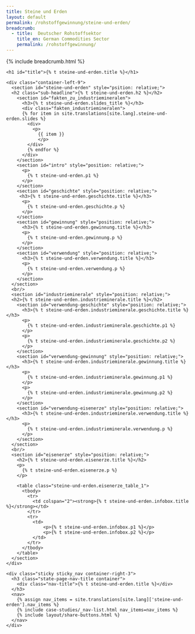 ```yaml
---
title: Steine und Erden
layout: default
permalink: /rohstoffgewinnung/steine-und-erden/
breadcrumb:
  - title:  Deutscher Rohstoffsektor
    title_en: German Commodities Sector
    permalink: /rohstoffgewinnung/
---
```

<link rel="stylesheet" type="text/css" href="{{ site.baseurl_root }}/css/slick-theme.css"/>
<link rel="stylesheet" type="text/css" href="//cdn.jsdelivr.net/jquery.slick/1.6.0/slick.css"/>

<main class="container-page-wrapper layout-state-pages">
  <section class="container" style="position: relative;">
    {% include breadcrumb.html %}

    <h1 id="title">{% t steine-und-erden.title %}</h1>

    <div class="container-left-9">
      <section id="steine-und-erden" style="psition: relative;">
      <h2 class="sub-headline">{% t steine-und-erden.h2 %}</h2>
        <section id="fakten_zu_industriemineralen">
          <h3>{% t steine-und-erden.slides_title %}</h3>
          <div class="fakten_industriemineralen">
          {% for item in site.translations[site.lang].steine-und-erden.slides %}
            <div>
              <p>
                {{ item }}
                </p>
            </div>
            {% endfor %}
          </div>
        </section>
        <section id="intro" style="position: relative;">
          <p>
            {% t steine-und-erden.p1 %}
          </p>
        </section>
        <section id="geschichte" style="position: relative;">
         <h3>{% t steine-und-erden.geschichte.title %}</h3>
          <p>
            {% t steine-und-erden.geschichte.p %}
          </p>
        </section>
        <section id="gewinnung" style="position: relative;">
          <h3>{% t steine-und-erden.gewinnung.title %}</h3>
          <p>
            {% t steine-und-erden.gewinnung.p %}
          </p>
        </section>
        <section id="verwendung" style="position: relative;">
          <h3>{% t steine-und-erden.verwendung.title %}</h3>
          <p>
            {% t steine-und-erden.verwendung.p %}
          </p>
        </section>
      </section>
      <br/>
      <section id="industrieminerale" style="position: relative;">
      <h2>{% t steine-und-erden.industrieminerale.title %}</h2>
        <section id="verwendung-geschichte" style="position: relative;">
          <h3>{% t steine-und-erden.industrieminerale.geschichte.title %}</h3>
          <p>
            {% t steine-und-erden.industrieminerale.geschichte.p1 %}
          </p>
          <p>
            {% t steine-und-erden.industrieminerale.geschichte.p2 %}
          </p>
        </section>
        <section id="verwendung-gewinnung" style="position: relative;">
          <h3>{% t steine-und-erden.industrieminerale.gewinnung.title %}</h3>
          <p>
            {% t steine-und-erden.industrieminerale.gewinnung.p1 %}
          </p>
          <p>
            {% t steine-und-erden.industrieminerale.gewinnung.p2 %}
          </p>
        </section>
        <section id="verwendung-eisenerze" style="position: relative;">
          <h3>{% t steine-und-erden.industrieminerale.verwendung.title %}</h3>
          <p>
            {% t steine-und-erden.industrieminerale.verwendung.p %}
          </p>
        </section>
      </section>
      <br/>
      <section id="eisenerze" style="position: relative;">
        <h2>{% t steine-und-erden.eisenerze.title %}</h2>
        <p>
          {% t steine-und-erden.eisenerze.p %}
        </p>

        <table class="steine-und-erden.eisenerze_table_1">
          <tbody>
            <tr>
              <td colspan="2"><strong>{% t steine-und-erden.infobox.title %}</strong></td>
            </tr>
            <tr>
              <td>
                  <p>{% t steine-und-erden.infobox.p1 %}</p>
                  <p>{% t steine-und-erden.infobox.p2 %}</p>
              </td>
            </tr>
          </tbody>
        </table>
      </section>
    </div>

    <div class="sticky sticky_nav container-right-3">
      <h3 class="state-page-nav-title container">
        <div class="nav-title">{% t steine-und-erden.title %}</div>
      </h3>
      <nav>
        {% assign nav_items = site.translations[site.lang]['steine-und-erden'].nav_items %}
        {% include case-studies/_nav-list.html nav_items=nav_items %}
        {% include layout/share-buttons.html %}
      </nav>
    </div>
  </section>
</main>

<script src="https://ajax.googleapis.com/ajax/libs/jquery/1.12.4/jquery.min.js"></script>
<script type="text/javascript" src="//cdn.jsdelivr.net/jquery.slick/1.6.0/slick.min.js"></script>
<script type="text/javascript" src="{{ site.baseurl_root }}/js/lib/static.min.js" charset="utf-8"></script>

<script type="text/javascript">
    $(document).ready(function(){
      $('.fakten_industriemineralen').slick({
        dots: true,
        speed: 500
      });
    });
</script>

